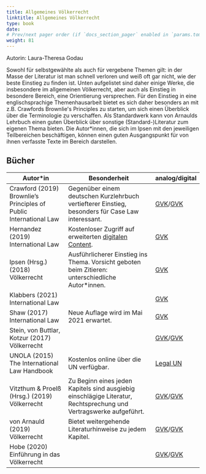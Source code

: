 ```yaml
---
title: Allgemeines Völkerrecht
linktitle: Allgemeines Völkerrecht
type: book
date: 
# Prev/next pager order (if `docs_section_pager` enabled in `params.toml`)
weight: 81
---
```

Autorin: Laura-Theresa Godau

Sowohl für selbstgewählte als auch für vergebene Themen gilt: in der Masse der Literatur ist man schnell verloren und weiß oft gar nicht, wie der beste Einstieg zu finden ist. Unten aufgelistet sind daher einige Werke, die insbesondere im allgemeinen Völkerrecht, aber auch als Einstieg in besondere Bereich, eine Orientierung versprechen. Für den Einstieg in eine englischsprachige Themenhausarbeit bietet es sich daher besonders an mit z.B. Crawfords Brownlie's Principles zu starten, um sich einen Überblick über die Terminologie zu verschaffen. Als Standardwerk kann von Arnaulds Lehrbuch einen guten Überblick über sonstige (Standard-)Literatur zum eigenen Thema bieten. Die Autor*innen, die sich im Ipsen mit den jeweiligen Teilbereichen beschäftigen, können einen guten Ausgangspunkt für von ihnen verfasste Texte im Bereich darstellen.

## Bücher

|Autor*in|  Besonderheit | analog/digital
|--------| -------| --------
|Crawford (2019) Brownlie’s Principles of Public International Law |Gegenüber einem deutschen Kurzlehrbuch vertiefterer Einstieg, besonders für Case Law interessant.|[GVK](https://kxp.k10plus.de/DB=2.1/SET=1/TTL=1/SHW?FRST=5/PRS=HOL)/[GVK](https://kxp.k10plus.de/DB=2.1/SET=1/TTL=1/SHW?FRST=3/PRS=HOL)
|Hernandez (2019) International Law| Kostenloser Zugriff auf erweiterten [digitalen Content](https://learninglink.oup.com/access/hernandez-resources#tag_all-chapters).| [GVK](https://kxp.k10plus.de/DB=2.1/SET=3/TTL=1/SHW?FRST=2/PRS=HOL)
|Ipsen (Hrsg.) (2018) Völkerrecht|Ausführlicherer Einstieg ins Thema. Vorsicht geboten beim Zitieren: unterschiedliche Autor*innen.| [GVK](https://kxp.k10plus.de/DB=2.1/SET=4/TTL=4/PRS=HOL/SHW?FRST=4&HILN=22#22)
|Klabbers (2021) International Law || [GVK](https://kxp.k10plus.de/DB=2.1/SET=5/TTL=4/SHW?FRST=1/PRS=HOL)
|Shaw (2017) International Law|Neue Auflage wird im Mai 2021 erwartet.| [GVK](https://kxp.k10plus.de/DB=2.1/SET=6/TTL=1/SHW?FRST=2/PRS=HOL)
|Stein, von Buttlar, Kotzur (2017) Völkerrecht|| [GVK](https://kxp.k10plus.de/DB=2.1/SET=7/TTL=2/SHW?FRST=2/PRS=HOL)/[GVK](https://kxp.k10plus.de/DB=2.1/SET=7/TTL=2/SHW?FRST=1/PRS=HOL)
|UNOLA (2015) The International Law Handbook|Kostenlos online über die UN verfügbar.| [Legal UN](https://legal.un.org/avl/handbook.html)
|Vitzthum & Proelß (Hrsg.) (2019) Völkerrecht|Zu Beginn eines jeden Kapitels sind ausgiebig einschlägige Literatur, Rechtsprechung und Vertragswerke aufgeführt.| [GVK](https://kxp.k10plus.de/DB=2.1/SET=9/TTL=2/SHW?FRST=2/PRS=HOL)/[GVK](https://kxp.k10plus.de/DB=2.1/SET=9/TTL=2/SHW?FRST=1/PRS=HOL)
|von Arnauld (2019) Völkerrecht|Bietet weitergehende Literaturhinweise zu jedem Kapitel.| [GVK](https://kxp.k10plus.de/DB=2.1/SET=10/TTL=2/SHW?FRST=3/PRS=HOL)/[GVK](https://kxp.k10plus.de/DB=2.1/SET=10/TTL=2/SHW?FRST=2/PRS=HOL)
|Hobe (2020) Einführung in das Völkerrecht| | [GVK](https://kxp.k10plus.de/DB=2.1/SET=11/TTL=2/SHW?FRST=3/PRS=HOL)/[GVK](https://kxp.k10plus.de/DB=2.1/SET=11/TTL=2/SHW?FRST=2/PRS=HOL)